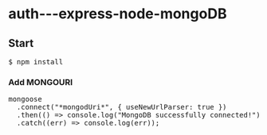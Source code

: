 # auth---express-node-mongoDB

## Start

<pre>
$ npm install
</pre>

### Add MONGOURI
<pre>
mongoose
  .connect("*mongodUri*", { useNewUrlParser: true })
  .then(() => console.log("MongoDB successfully connected!"))
  .catch((err) => console.log(err));
</pre>



 




